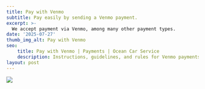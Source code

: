 ```yaml
---
title: Pay with Venmo
subtitle: Pay easily by sending a Venmo payment.
excerpt: >-
  We accept payment via Venmo, among many other payment types.
date: '2025-07-27'
thumb_img_alt: Pay with Venmo
seo:
    title: Pay with Venmo | Payments | Ocean Car Service
    description: Instructions, guidelines, and rules for Venmo payments.
layout: post
---
```


<div class="center select-none">
    <a href="https://venmo.com/u/OceanCarService" target="_blank" class="link-reset">
        <img src="https://blazed.sirv.com/RTM/billing/ocs-qrcode-venmo.png" />
    </a>
</div>